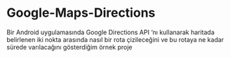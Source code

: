 # Google-Maps-Directions
 Bir Android uygulamasında Google Directions API ‘nı kullanarak haritada belirlenen iki nokta arasında nasıl bir rota çizileceğini ve bu rotaya ne kadar sürede varılacağını gösterdiğim örnek proje
